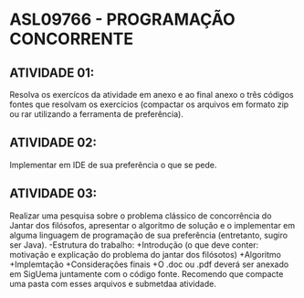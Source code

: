 # ASL09766 - PROGRAMAÇÃO CONCORRENTE
## ATIVIDADE 01: 
Resolva os exercícos da atividade em anexo e ao final anexo o três códigos fontes que resolvam os exercícios (compactar os arquivos em formato zip ou rar utilizando a ferramenta de preferência).

## ATIVIDADE 02:
Implementar em IDE de sua preferência o que se pede.

## ATIVIDADE 03:
Realizar uma pesquisa sobre o problema clássico de concorrência do Jantar dos filósofos, apresentar o algoritmo de solução e o implementar em alguma linguagem de programação de sua preferência (entretanto, sugiro ser Java).
-Estrutura do trabalho:
 +Introdução (o que deve conter: motivação e explicação do problema do jantar dos filósotos)
 +Algoritmo
 +Implemtação
 +Considerações finais
 +O .doc ou .pdf deverá ser anexado em SigUema juntamente com o código fonte. Recomendo que compacte uma pasta com esses arquivos e submetdaa atividade.
